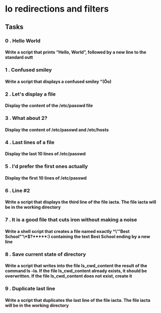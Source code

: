 # Io redirections and filters

## Tasks

### 0 . Hello World

#### Write a script that prints “Hello, World”, followed by a new line to the standard outt

### 1 . Confused smiley

#### Write a script that displays a confused smiley "(Ôo)

### 2 . Let's display a file

#### Display the content of the /etc/passwd file

### 3 . What about 2?

#### Display the content of /etc/passwd and /etc/hosts

### 4 . Last lines of a file

#### Display the last 10 lines of /etc/passwd

### 5 . I'd prefer the first ones actually

#### Display the first 10 lines of /etc/passwd

### 6 . Line #2

#### Write a script that displays the third line of the file iacta. The file iacta will be in the working directory

### 7 . It is a good file that cuts iron without making a noise

#### Write a shell script that creates a file named exactly \*\\'"Best School"\'\\*$\?\*\*\*\*\*:) containing the text Best School ending by a new line

### 8 . Save current state of directory

#### Write a script that writes into the file ls_cwd_content the result of the command ls -la. If the file ls_cwd_content already exists, it should be overwritten. If the file ls_cwd_content does not exist, create it

### 9 . Duplicate last line

#### Write a script that duplicates the last line of the file iacta. The file iacta will be in the working directory
